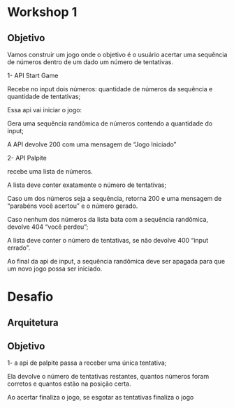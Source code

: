 # Workshop 1
## Objetivo

Vamos construir um jogo onde o objetivo é o usuário acertar uma sequência de números dentro de um dado um número de tentativas.

1- API Start Game

Recebe no input dois números: quantidade de números da sequência e quantidade de tentativas;

Essa api vai iniciar o jogo:

Gera uma sequência randômica de números contendo a quantidade do input;

A API devolve 200 com uma mensagem de “Jogo Iniciado”

2- API Palpite

recebe uma lista de números.

A lista deve conter exatamente o número de tentativas;

Caso um dos números seja a sequência, retorna 200 e uma mensagem de “parabéns você acertou” e o número gerado.

Caso nenhum dos números da lista bata com a sequência randômica, devolve 404 “você perdeu”;

A lista deve conter o número de tentativas, se não devolve 400 “input errado”.

Ao final da api de input, a sequência randômica deve ser apagada para que um novo jogo possa ser iniciado.

# Desafio

## Arquitetura

## Objetivo

1- a api de palpite passa a receber uma única tentativa;

Ela devolve o número de tentativas restantes, quantos números foram corretos e quantos estão na posição certa.

Ao acertar finaliza o jogo, se esgotar as tentativas finaliza o jogo